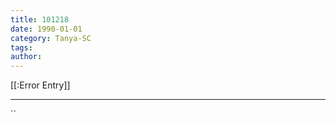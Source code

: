 ```yaml
---
title: 101218
date: 1990-01-01
category: Tanya-SC
tags: 
author: 
---
```


[[:Error Entry]]

---



``
